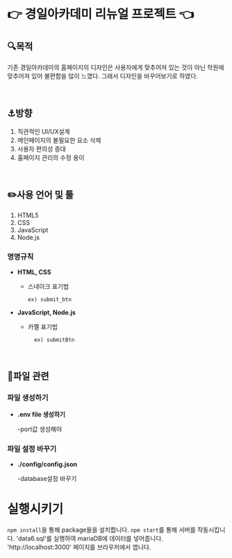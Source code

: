 # 👉 경일아카데미 리뉴얼 프로젝트     👈 

## 🔍목적 

기존 경일아카데미의 홈페이지의 디자인은 사용자에게 맞추어져 있는 것이 아닌 학원에 맞추어져 있어 불편함을 많이 느꼈다. 그래서 디자인을 바꾸어보기로 하였다.


<br>

##  ⚓️방향
1. 직관적인 UI/UX설계
2. 메인페이지의 불필요한 요소 삭제
3.  사용자 편의성 증대
4.  홈페이지 관리의 수정 용이
<br>

## ✏️사용 언어 및 툴

 1. HTML5
 2. CSS
 3. JavaScript
 4. Node.js

### 명명규칙

 - **HTML, CSS**  	
  
	- 스네이크 표기법		 	
	  
		  ex) submit_btn    

 - **JavaScript, Node.js** 
  	
	- 카멜 표기법	
		 	 
			ex) submitBtn
<br>

## 📁파일 관련

### 파일 생성하기 
 - **.env file 생성하기** 
     
	-port값 생성해야
### 파일 설정 바꾸기 
 - **./config/config.json**		
 	 
   	-database설정 바꾸기
	
	
# 실행시키기
`npm install`을 통해 package들을 설치합니다.
`npm start`를 통해 서버를 작동시킵니다.
'data6.sql'를 실행하여 mariaDB에 데이터를 넣어줍니다. 
'http://localhost:3000' 페이지를 브라우저에서 엽니다. 
